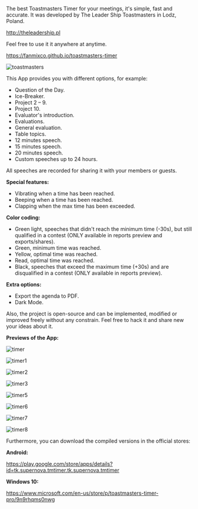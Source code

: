 The best Toastmasters Timer for your meetings, it's simple, fast and accurate. It was developed by The Leader Ship Toastmasters in Lodz, Poland.

http://theleadership.pl

Feel free to use it it anywhere at anytime.

https://fanmixco.github.io/toastmasters-timer

![toastmasters](http://dominicanewsonline.com/news/wp-content/uploads/2014/10/ToastmastersLogoColor-300x262.jpg)

This App provides you with different options, for example:
- Question of the Day.
- Ice-Breaker.
- Project 2 – 9.
- Project 10.
- Evaluator's introduction.
- Evaluations.
- General evaluation.
- Table topics.
- 12 minutes speech.
- 15 minutes speech.
- 20 minutes speech.
- Custom speeches up to 24 hours.

All speeches are recorded for sharing it with your members or guests.

**Special features:**
- Vibrating when a time has been reached.
- Beeping when a time has been reached.
- Clapping when the max time has been exceeded.

**Color coding:**
- Green light, speeches that didn't reach the minimum time (-30s), but still qualified in a contest (ONLY available in reports preview and exports/shares).
- Green, minimum time was reached.
- Yellow, optimal time was reached.
- Read, optimal time was reached.
- Black, speeches that exceed the maximum time (+30s) and are disqualified in a contest (ONLY available in reports preview).

**Extra options:**
- Export the agenda to PDF.
- Dark Mode.

Also, the project is open-source and can be implemented, modified or improved freely without any constrain. Feel free to hack it and share new your ideas about it.

**Previews of the App:**

![timer](https://mir-cdn.behance.net/v1/rendition/project_modules/fs/8d504a63506593.5c2745ffb5dfe.png)

![timer1](https://mir-cdn.behance.net/v1/rendition/project_modules/fs/1ef46663506593.5c2745ffb4ff5.png)

![timer2](https://mir-cdn.behance.net/v1/rendition/project_modules/fs/46d61b63506593.5c27821e03259.png)

![timer3](https://mir-cdn.behance.net/v1/rendition/project_modules/fs/7ec61a63506593.5c2745ffb5245.png)

![timer5](https://mir-cdn.behance.net/v1/rendition/project_modules/fs/c9aa9e63506593.5c2745ffb5440.png)

![timer6](https://mir-cdn.behance.net/v1/rendition/project_modules/fs/475fcb63506593.5c2745ffb56c8.png)

![timer7](https://mir-cdn.behance.net/v1/rendition/project_modules/fs/172ed763506593.5c2781017f48d.png)

![timer8](https://mir-cdn.behance.net/v1/rendition/project_modules/fs/1062fc63506593.5c2745ffb4637.png)

Furthermore, you can download the compiled versions in the official stores:

**Android:**

https://play.google.com/store/apps/details?id=tk.supernova.tmtimer.tk.supernova.tmtimer

**Windows 10:**

https://www.microsoft.com/en-us/store/p/toastmasters-timer-pro/9n9rhqms0nwg
